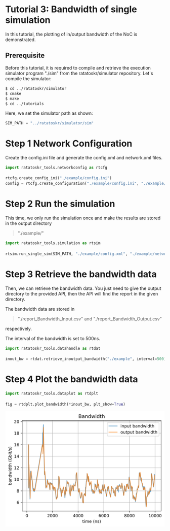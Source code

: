 # Tutorial 3: Bandwidth of single simulation

In this tutorial, the plotting of in/output bandwidth of the NoC is demonstrated.

## Prerequisite

Before this tutorial, it is required to compile and retrieve the execution simulator program "./sim" from the ratatoskr/simulator repository. 
Let's compile the simulator:
```console
$ cd ../ratatoskr/simulator
$ cmake
$ make
$ cd ../tutorials
```

Here, we set the simulator path as shown:


```python
SIM_PATH = "../ratatoskr/simulator/sim"
```

# Step 1 Network Configuration
Create the config.ini file and generate the config.xml and network.xml files.


```python
import ratatoskr_tools.networkconfig as rtcfg

rtcfg.create_config_ini("./example/config.ini")
config = rtcfg.create_configuration("./example/config.ini", "./example/config.xml", "./example/network.xml")
```

# Step 2 Run the simulation
This time, we only run the simulation once and make the results are stored in the output directory
> "./example/"


```python
import ratatoskr_tools.simulation as rtsim

rtsim.run_single_sim(SIM_PATH, "./example/config.xml", "./example/network.xml", "./example")
```

# Step 3 Retrieve the bandwidth data
Then, we can retrieve the bandwidth data. You just need to give the output directory to the provided API, then the API will find the report in the given directory.

The bandwidth data are stored in
> "./report_Bandwidth_Input.csv" and "./report_Bandwidth_Output.csv"

respectively.

The interval of the bandwidth is set to 500ns.


```python
import ratatoskr_tools.datahandle as rtdat

inout_bw = rtdat.retrieve_inoutput_bandwidth("./example", interval=500)
```

# Step 4 Plot the bandwidth data


```python
import ratatoskr_tools.dataplot as rtdplt

fig = rtdplt.plot_bandwidth(*inout_bw, plt_show=True)
```


    
![svg](tutorial3_files/tutorial3_10_0.svg)
    



```python

```
